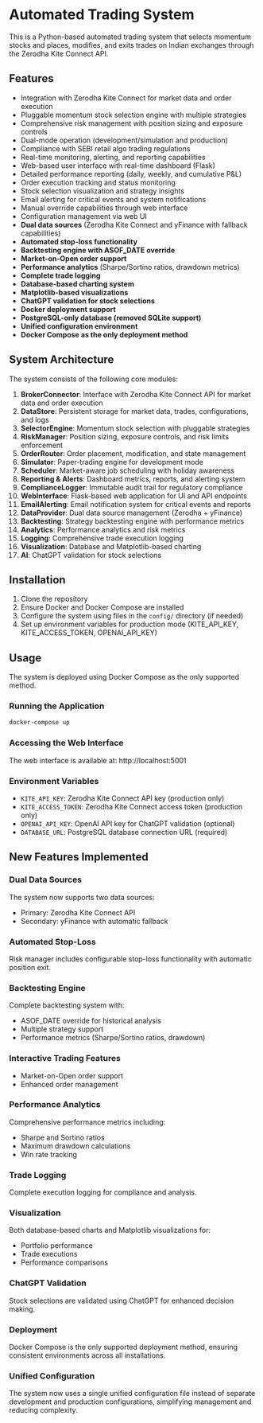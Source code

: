 # Automated Trading System

This is a Python-based automated trading system that selects momentum stocks and places, modifies, and exits trades on Indian exchanges through the Zerodha Kite Connect API.

## Features

- Integration with Zerodha Kite Connect for market data and order execution
- Pluggable momentum stock selection engine with multiple strategies
- Comprehensive risk management with position sizing and exposure controls
- Dual-mode operation (development/simulation and production)
- Compliance with SEBI retail algo trading regulations
- Real-time monitoring, alerting, and reporting capabilities
- Web-based user interface with real-time dashboard (Flask)
- Detailed performance reporting (daily, weekly, and cumulative P&L)
- Order execution tracking and status monitoring
- Stock selection visualization and strategy insights
- Email alerting for critical events and system notifications
- Manual override capabilities through web interface
- Configuration management via web UI
- **Dual data sources** (Zerodha Kite Connect and yFinance with fallback capabilities)
- **Automated stop-loss functionality**
- **Backtesting engine with ASOF_DATE override**
- **Market-on-Open order support**
- **Performance analytics** (Sharpe/Sortino ratios, drawdown metrics)
- **Complete trade logging**
- **Database-based charting system**
- **Matplotlib-based visualizations**
- **ChatGPT validation for stock selections**
- **Docker deployment support**
- **PostgreSQL-only database (removed SQLite support)**
- **Unified configuration environment**
- **Docker Compose as the only deployment method**

## System Architecture

The system consists of the following core modules:

1. **BrokerConnector**: Interface with Zerodha Kite Connect API for market data and order execution
2. **DataStore**: Persistent storage for market data, trades, configurations, and logs
3. **SelectorEngine**: Momentum stock selection with pluggable strategies
4. **RiskManager**: Position sizing, exposure controls, and risk limits enforcement
5. **OrderRouter**: Order placement, modification, and state management
6. **Simulator**: Paper-trading engine for development mode
7. **Scheduler**: Market-aware job scheduling with holiday awareness
8. **Reporting & Alerts**: Dashboard metrics, reports, and alerting system
9. **ComplianceLogger**: Immutable audit trail for regulatory compliance
10. **WebInterface**: Flask-based web application for UI and API endpoints
11. **EmailAlerting**: Email notification system for critical events and reports
12. **DataProvider**: Dual data source management (Zerodha + yFinance)
13. **Backtesting**: Strategy backtesting engine with performance metrics
14. **Analytics**: Performance analytics and risk metrics
15. **Logging**: Comprehensive trade execution logging
16. **Visualization**: Database and Matplotlib-based charting
17. **AI**: ChatGPT validation for stock selections

## Installation

1. Clone the repository
2. Ensure Docker and Docker Compose are installed
3. Configure the system using files in the `config/` directory (if needed)
4. Set up environment variables for production mode (KITE_API_KEY, KITE_ACCESS_TOKEN, OPENAI_API_KEY)

## Usage

The system is deployed using Docker Compose as the only supported method.

### Running the Application

```bash
docker-compose up
```

### Accessing the Web Interface

The web interface is available at: http://localhost:5001

### Environment Variables

- `KITE_API_KEY`: Zerodha Kite Connect API key (production only)
- `KITE_ACCESS_TOKEN`: Zerodha Kite Connect access token (production only)
- `OPENAI_API_KEY`: OpenAI API key for ChatGPT validation (optional)
- `DATABASE_URL`: PostgreSQL database connection URL (required)

## New Features Implemented

### Dual Data Sources
The system now supports two data sources:
- Primary: Zerodha Kite Connect API
- Secondary: yFinance with automatic fallback

### Automated Stop-Loss
Risk manager includes configurable stop-loss functionality with automatic position exit.

### Backtesting Engine
Complete backtesting system with:
- ASOF_DATE override for historical analysis
- Multiple strategy support
- Performance metrics (Sharpe/Sortino ratios, drawdown)

### Interactive Trading Features
- Market-on-Open order support
- Enhanced order management

### Performance Analytics
Comprehensive performance metrics including:
- Sharpe and Sortino ratios
- Maximum drawdown calculations
- Win rate tracking

### Trade Logging
Complete execution logging for compliance and analysis.

### Visualization
Both database-based charts and Matplotlib visualizations for:
- Portfolio performance
- Trade executions
- Performance comparisons

### ChatGPT Validation
Stock selections are validated using ChatGPT for enhanced decision making.

### Deployment
Docker Compose is the only supported deployment method, ensuring consistent environments across all installations.

### Unified Configuration
The system now uses a single unified configuration file instead of separate development and production configurations, simplifying management and reducing complexity.
